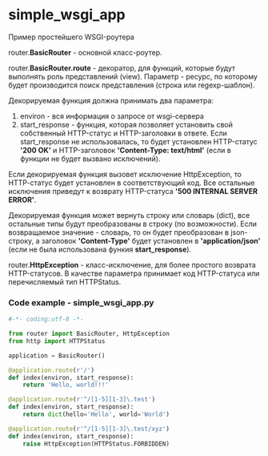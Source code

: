 # simple_wsgi_app
Пример простейшего WSGI-роутера

router.**BasicRouter** - основной класс-роутер.

router.**BasicRouter.route** - декоратор, для функций, которые будут выполнять роль представлений (view). Параметр - ресурс, по которому будет производится поиск представления (строка или regexp-шаблон).

Декорируемая функция должна принимать два параметра:
1. environ - вся информация о запросе от wsgi-сервера
2. start_response - функция, которая позволяет установить свой собственный HTTP-статус и HTTP-заголовки в ответе. Если start_response не использовалась, то будет установлен HTTP-статус **'200 OK'** и HTTP-заголовок **'Content-Type: text/html'** (если в функции не будет вызвано исключений).

Если декорируемая функция вызовет исключение HttpException, то HTTP-cтатус будет установлен в соответствующий код. Все остальные исключения приведут к возврату HTTP-статуса **'500 INTERNAL SERVER ERROR'**.

Декорируемая функция может вернуть строку или словарь (dict), все остальные типы будут преобразованы в строку (по возможности). Если возвращаемое значение - словарь, то он будет преобразован в json-строку, а заголовок **'Content-Type'** будет установлен в **'application/json'** (если не была использована функия **start_response**).

router.**HttpException** - класс-исключение, для более простого возврата HTTP-статусов. В качестве параметра принимает код HTTP-статуса или перечисляемый тип HTTPStatus.

### Code example - simple_wsgi_app.py

```python
#-*- coding:utf-8 -*-

from router import BasicRouter, HttpException
from http import HTTPStatus

application = BasicRouter()

@application.route(r'/')
def index(environ, start_response):
    return 'Hello, world!!!'

@application.route(r'^/[1-5][1-3]\.test')
def index(environ, start_response):
    return dict(hello='Hello', world='World')

@application.route(r'^/[1-5][1-3]\.test/xyz')
def index(environ, start_response):
    raise HttpException(HTTPStatus.FORBIDDEN)
```

